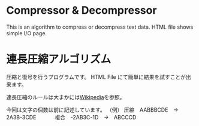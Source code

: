 # Compressor & Decompressor
This is an algorithm to compress or decompress text data.
HTML file shows simple I/O page.

# 連長圧縮アルゴリズム
圧縮と復号を行うプログラムです。
HTML File にて簡単に結果を試すことが出来ます。

連長圧縮のルールは大まかには<a href = "https://ja.wikipedia.org/wiki/%E9%80%A3%E9%95%B7%E5%9C%A7%E7%B8%AE">Wikipedia</a>を参照。

今回は文字の個数は前に記述しています。
（例） 圧縮　AABBBCDE　→　2A3B-3CDE 
　　　 複合　-2AB3C-1D　→　ABCCCD
